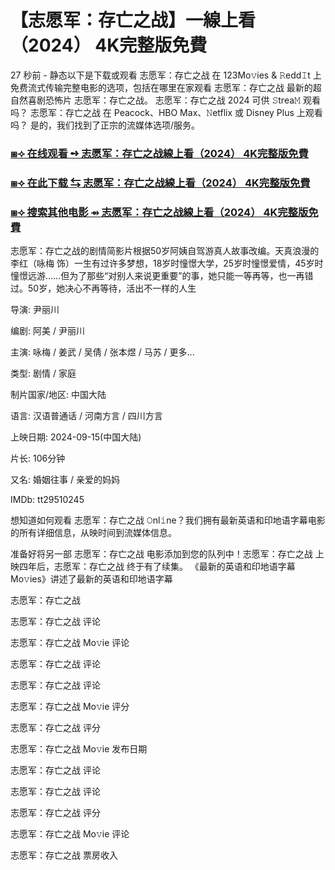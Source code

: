 # 【志愿军：存亡之战】一線上看（2024） 4K完整版免費

27 秒前 - 静态以下是下载或观看 志愿军：存亡之战 在 123Mo𝚟ies & 𝚁edd𝙸t 上免费流式传输完整电影的选项，包括在哪里在家观看 志愿军：存亡之战 最新的超自然喜剧恐怖片 志愿军：存亡之战。 志愿军：存亡之战 2024 可供 𝚂trea𝙼 观看吗？ 志愿军：存亡之战 在 Peacock、HBO Max、𝙽etflix 或 Disney Plus 上观看吗？ 是的，我们找到了正宗的流媒体选项/服务。

<h3><a href="https://tvmovies-us.blogspot.com/p/volunteers-to-war-2.html">⧆⟢ 在线观看 ➺ 志愿军：存亡之战線上看（2024） 4K完整版免費</a></h3>

<h3><a href="https://tvmovies-us.blogspot.com/p/volunteers-to-war-2.html">⧆⟢ 在此下载 ⇆ 志愿军：存亡之战線上看（2024） 4K完整版免費</a></h3>

<h3><a href="https://tvmovies-us.blogspot.com/p/volunteers-to-war-2.html">⧆⟢ 搜索其他电影 ⇴ 志愿军：存亡之战線上看（2024） 4K完整版免費</a></h3>

志愿军：存亡之战的剧情简影片根据50岁阿姨自驾游真人故事改编。天真浪漫的李红（咏梅 饰）一生有过许多梦想，18岁时憧憬大学，25岁时憧憬爱情，45岁时憧憬远游……但为了那些“对别人来说更重要”的事，她只能一等再等，也一再错过。50岁，她决心不再等待，活出不一样的人生

导演: 尹丽川

编剧: 阿美 / 尹丽川

主演: 咏梅 / 姜武 / 吴倩 / 张本煜 / 马苏 / 更多...

类型: 剧情 / 家庭

制片国家/地区: 中国大陆

语言: 汉语普通话 / 河南方言 / 四川方言

上映日期: 2024-09-15(中国大陆)

片长: 106分钟

又名: 婚姻往事 / 亲爱的妈妈

IMDb: tt29510245

想知道如何观看 志愿军：存亡之战 𝙾nl𝚒ne？我们拥有最新英语和印地语字幕电影的所有详细信息，从映时间到流媒体信息。

准备好将另一部 志愿军：存亡之战 电影添加到您的队列中！志愿军：存亡之战 上映四年后，志愿军：存亡之战 终于有了续集。 《最新的英语和印地语字幕 Mo𝚟ies》讲述了最新的英语和印地语字幕

志愿军：存亡之战

志愿军：存亡之战 评论

志愿军：存亡之战 Mo𝚟ie 评论

志愿军：存亡之战 评论

志愿军：存亡之战 评论

志愿军：存亡之战 Mo𝚟ie 评分

志愿军：存亡之战 评分

志愿军：存亡之战 Mo𝚟ie 发布日期

志愿军：存亡之战 评论

志愿军：存亡之战 评论

志愿军：存亡之战 评分

志愿军：存亡之战 Mo𝚟ie 评论

志愿军：存亡之战 票房收入
